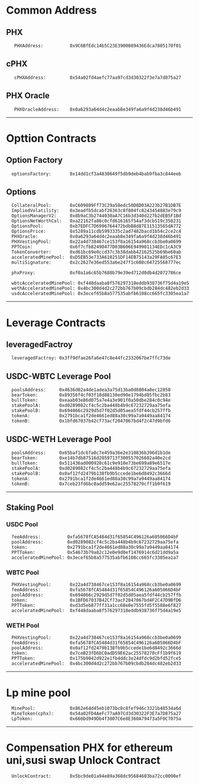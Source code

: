 # Common Address
## PHX
	   PHXAddress:			0x9C6BfEdc14b5C23E3900889436Edca7805170f01

## cPHX
	   cPHXAddress:			0x54a02fd4aefc77aa97cd3d30322f3e7a7d875a27 	
	
## PHX Oracle 
	   PHXOracleAddress: 	0x0a6293a64d4c2eaab8e349fa6a9f4d238d46b491 
	
___

# Opttion Contracts 

## Option Factory
      optionsFactory: 		0x14dd1cf3a4830649f5db9deb4bab9fba3c844eeb

## Options	  
	  CollateralPool:       0xC609809Ff73C29a58edc50D8D03A223b27B1DB7E		  
	  ImpliedVolatility:    0x3eadfb5dcabf26363c8f804fc8243454883e79c9
	  OptionsManagerV2:     0x8b9aC3b2744030aA7C16b3d340d227b2dEB5F1Bd
	  OptionsNetWorthCal:   0xa22162fa86c0cfd616165f54af3dcb519c358231
	  OptionsPool:          0xb7EDFC7D6996764472bdbB8d87E11513565dA772
	  OptionsPrice:         0x5289a11cdb5993335c2ad7482bacd1b54c2ce2c4
	  PHXOracle:            0x0a6293a64d4c2eaab8e349fa6a9f4d238d46b491
	  PHXVestingPool:       0x22a4d738467ce153f8a16154a968ccb3be0a0699
	  PPTCoin:              0x6f7cfb82490477D03B606E949901134EDc1cA3C9
	  TokenConverter:       0xd61bc69e0ccd37c3b38dabb42162525b69be60ab
	  acceleratedMinePool:  0xD5EB53e733A610251DF14EB75143a29FA05c67E3
	  multiSignature:       0x2c2627e36ed553a6e247f1c608c64725568777ec

	  phxProxy:             0xf0a1a6c65b7688b79e39ed712d0db4d2072786ce
		  
	  wbtcAcceleratedMinePool: 0xf448daaba8f576297318eddb938736f75d4a19e5
	  wethAcceleratedMinePool: 0x4bc300d4d2c272bb767b09cbdb284dc482eb2d33		  
	  usdcAcceleratedMinePool: 0x3ecef65b8a577535abfb6108cc665fc3305ea1a7
___

# Leverage Contracts
## leveragedFactroy
      leveragedFactroy: 0x3ff9dfae26fa6e47c8e44fc2332067be7ffc73de 
	  
## USDC-WBTC Leverage Pool
      poolsAddress:     0x4636d02a4de1adea3a75d13ba0d8804a8ec12850 
      bearToken:        0x89356f4cf03f18d88130ed90e1794bd85fbc2b83  
      bullToken:        0xeaab03e86d075a7e4a3e901f0a50dbe284c0c94e  
      stakePoolA:       0xd0289082cf4c5c2ba448b4b9c67232729aa75efa  
      stakePoolB:       0x694066c2929d5d7f02d5d05aea5fdf44cb257ffb  
      tokenA:           0x2791bca1f2de4661ed88a30c99a7a9449aa84174  
      tokenB:           0x1bfd67037b42cf73acf2047067bd4f2c47d9bfd6        
    
## USDC-WETH  Leverage Pool
      poolsAddress:     0x65baf1dc6fa0c7e459a36e2e310836b396d1b1de 
      bearToken:        0xe14b7db87516d2059713f300557026602a40e2cd  
      bullToken:        0x511436ad000920c61c9e910e73be699a89e6517e  
      stakePoolA:       0xd0289082cf4c5c2ba448b4b9c67232729aa75efa  
      stakePoolB:       0x0af12fd2479b138fb9b5ccede1be6d8492c3666d  
      tokenA:           0x2791bca1f2de4661ed88a30c99a7a9449aa84174  
      tokenB:           0x7ceb23fd6bc0add59e62ac25578270cff1b9f619   
___

## Staking Pool
    
### USDC Pool
      feeAddress:          0xfa5678fCA5484d31f65854C496126a605066D4bF 
      poolAddress:         0xd0289082cf4c5c2ba448b4b9c67232729aa75efa 
      token:               0x2791bca1f2de4661ed88a30c99a7a9449aa84174  
      PPTToken:            0x54673b79a82c12e0e9d0ef1476914c6d21dd9a5a 
      acceleratedMinePool: 0x3ecef65b8a577535abfb6108cc665fc3305ea1a7 

### WBTC Pool
      PHXVestingPool:       0x22a4d738467ce153f8a16154a968ccb3be0a0699 
      feeAddress:           0xfa5678fCA5484d31f65854C496126a605066D4bF 
      poolAddress:          0x694066c2929d5d7f02d5d05aea5fdf44cb257ffb 
      token:                0x1BFD67037B42Cf73acF2047067bd4F2C47D9BfD6  
      PPTToken:             0xd3d5eb877ff31a1cc68e0e7555fd5f5588e6f827 
      acceleratedMinePool:  0xf448daaba8f576297318eddb938736f75d4a19e5 

### WETH Pool
      PHXVestingPool:       0x22a4d738467ce153f8a16154a968ccb3be0a0699 
      feeAddress:           0xfa5678fCA5484d31f65854C496126a605066D4bF 
      poolAddress:          0x0af12fd2479b138fb9b5ccede1be6d8492c3666d 
      token:                0x7ceB23fD6bC0adD59E62ac25578270cFf1b9f619  
      PPTToken:             0x175b9042d922e1fb4ddc3e24dfdc9d2bfd52fce5 
      acceleratedMinePool:  0x4bc300d4d2c272bb767b09cbdb284dc482eb2d33 

___
# Lp mine pool
	  MinePool:             0x862e64d45eb1073bc8c8fef946c3321b48534a6d
	  MineToken(cphx):      0x54a02FD4AeFc77aA97Cd3d30322F3E7a7D875a27
	  LpToken:              0x666Dd949Db4f3807C6e8E360A79473a5F0C7075a	

___
# Compensation PHX for ethereum uni,susi swap Unlock Contract
	  UnlockContract:       0x5bc9de01a94e89a368dc95684603ba72cc0090ef	  
	  